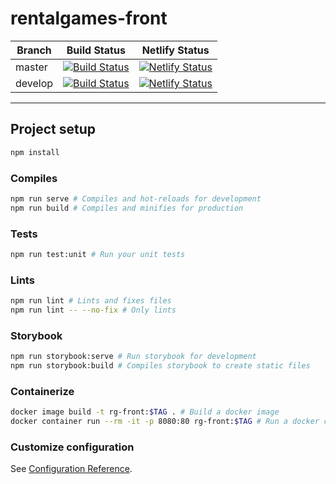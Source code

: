 # rentalgames-front

| Branch | Build Status | Netlify Status |
| ------ | ------------ | ----------- |
| master | [![Build Status](https://travis-ci.com/itslaves/rentalgames-front.svg?branch=master)](https://travis-ci.com/itslaves/rentalgames-front) | [![Netlify Status](https://api.netlify.com/api/v1/badges/cad08a44-1b08-4d43-8691-39470ff2eeea/deploy-status)](https://app.netlify.com/sites/rentalgames-front-master/deploys)
| develop | [![Build Status](https://travis-ci.com/itslaves/rentalgames-front.svg?branch=develop)](https://travis-ci.com/itslaves/rentalgames-front) | [![Netlify Status](https://api.netlify.com/api/v1/badges/793cf164-87c4-4683-8ccf-b41c651de86c/deploy-status)](https://app.netlify.com/sites/rentalgames-front-develop/deploys)

---

## Project setup

```sh
npm install
```

### Compiles

```sh
npm run serve # Compiles and hot-reloads for development
npm run build # Compiles and minifies for production
```

### Tests

```sh
npm run test:unit # Run your unit tests
```

### Lints

```sh
npm run lint # Lints and fixes files
npm run lint -- --no-fix # Only lints
```

### Storybook

```sh
npm run storybook:serve # Run storybook for development
npm run storybook:build # Compiles storybook to create static files
```

### Containerize

```sh
docker image build -t rg-front:$TAG . # Build a docker image
docker container run --rm -it -p 8080:80 rg-front:$TAG # Run a docker container
```

### Customize configuration

See [Configuration Reference](https://cli.vuejs.org/config/).
